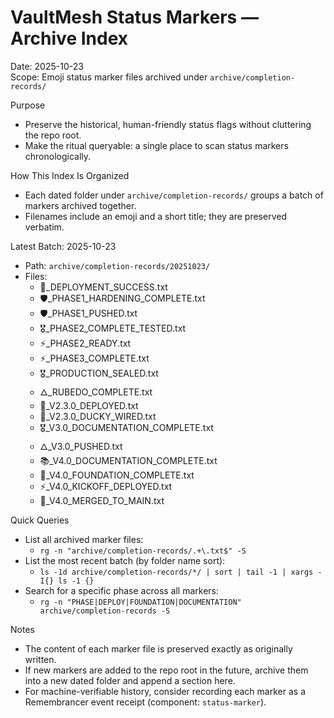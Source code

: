 # VaultMesh Status Markers — Archive Index

Date: 2025-10-23  
Scope: Emoji status marker files archived under `archive/completion-records/`

Purpose
- Preserve the historical, human-friendly status flags without cluttering the repo root.
- Make the ritual queryable: a single place to scan status markers chronologically.

How This Index Is Organized
- Each dated folder under `archive/completion-records/` groups a batch of markers archived together.
- Filenames include an emoji and a short title; they are preserved verbatim.

Latest Batch: 2025-10-23
- Path: `archive/completion-records/20251023/`
- Files:
  - 🚀_DEPLOYMENT_SUCCESS.txt
  - 🛡️_PHASE1_HARDENING_COMPLETE.txt
  - 🛡️_PHASE1_PUSHED.txt
  - 🎖️_PHASE2_COMPLETE_TESTED.txt
  - ⚡_PHASE2_READY.txt
  - ⚡_PHASE3_COMPLETE.txt
  - 🎖️_PRODUCTION_SEALED.txt
  - 🜂_RUBEDO_COMPLETE.txt
  - 🎉_V2.3.0_DEPLOYED.txt
  - 🦆_V2.3.0_DUCKY_WIRED.txt
  - 🎖️_V3.0_DOCUMENTATION_COMPLETE.txt
  - 🜂_V3.0_PUSHED.txt
  - 📚_V4.0_DOCUMENTATION_COMPLETE.txt
  - 🎉_V4.0_FOUNDATION_COMPLETE.txt
  - ⚡_V4.0_KICKOFF_DEPLOYED.txt
  - 🎉_V4.0_MERGED_TO_MAIN.txt

Quick Queries
- List all archived marker files:
  - `rg -n "archive/completion-records/.+\.txt$" -S`
- List the most recent batch (by folder name sort):
  - `ls -1d archive/completion-records/*/ | sort | tail -1 | xargs -I{} ls -1 {}`
- Search for a specific phase across all markers:
  - `rg -n "PHASE|DEPLOY|FOUNDATION|DOCUMENTATION" archive/completion-records -S`

Notes
- The content of each marker file is preserved exactly as originally written.
- If new markers are added to the repo root in the future, archive them into a new dated folder and append a section here.
- For machine-verifiable history, consider recording each marker as a Remembrancer event receipt (component: `status-marker`).

